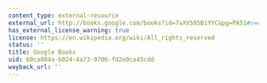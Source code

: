 ```yaml
---
content_type: external-resource
external_url: http://books.google.com/books?id=7vXV585BiYYC&pg=PA51#v=onepage
has_external_license_warning: true
license: https://en.wikipedia.org/wiki/All_rights_reserved
status: ''
title: Google Books
uid: 60ca804a-b024-4a73-9706-fd2e0ca45cdd
wayback_url: ''
---
```

